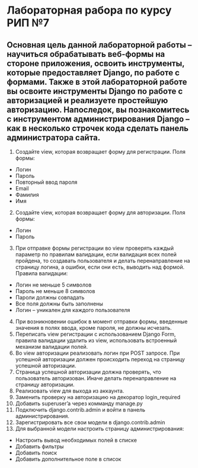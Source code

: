 # Лабораторная рабора по курсу РИП №7
Основная цель данной лабораторной работы – научиться обрабатывать веб-формы на стороне приложения, освоить инструменты, которые предоставляет Django, по работе с формами. Также в этой лабораторной работе вы освоите инструменты Django по
работе с авторизацией и реализуете простейшую авторизацию. Напоследок, вы познакомитесь с инструментом администрирования Django – как в несколько строчек кода сделать панель администратора сайта.
---
1. Создайте view, которая возвращает форму для регистрации.
Поля формы:
* Логин
* Пароль
* Повторный ввод пароля
* Email
* Фамилия
* Имя
2. Создайте view, которая возвращает форму для авторизации.
Поля формы:
* Логин
* Пароль
3. При отправке формы регистрации во view проверять каждый параметр по
правилам валидации, если валидация всех полей пройдена, то создавать
пользователя и делать перенаправление на страницу логина, а ошибки,
если они есть, выводить над формой.
Правила валидации:
* Логин не меньше 5 символов
* Пароль не меньше 8 символов
* Пароли должны совпадать
* Все поля должны быть заполнены
* Логин – уникален для каждого пользователя
4. При возникновении ошибок в момент отправки формы, введенные
значения в полях ввода, кроме пароля, не должны исчезать.
5. Переписать view регистрации с использованием Django Form, правила
валидации удалить из view, использовать встроенный механизм
валидации полей.
6. Во view авторизации реализовать логин при POST запросе. При успешной
авторизации должен происходить переход на страницу успешной
авторизации.
7. Страница успешной авторизации должна проверять, что пользователь
авторизован. Иначе делать перенаправление на страницу авторизации.
8. Реализовать view для выхода из аккаунта.
9. Заменить проверку на авторизацию на декоратор login_required
10. Добавить superuser’a через комманду manage.py
11. Подключить django.contrib.admin и войти в панель администрирования.
12. Зарегистрировать все свои модели в django.contrib.admin
13. Для выбранной модели настроить страницу администрирования:
* Настроить вывод необходимых полей в списке
* Добавить фильтры
* Добавить поиск
* Добавить дополнительное поле в список

